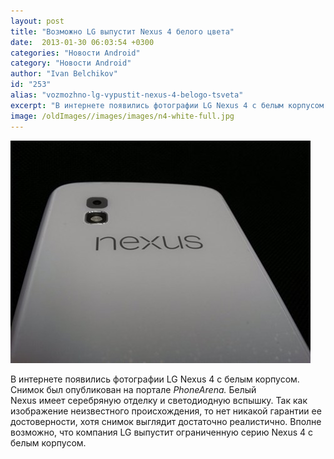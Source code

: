 ```yaml
---
layout: post
title: "Возможно LG выпустит Nexus 4 белого цвета"
date:  2013-01-30 06:03:54 +0300
categories: "Новости Android"
category: "Новости Android"
author: "Ivan Belchikov"
id: "253"
alias: "vozmozhno-lg-vypustit-nexus-4-belogo-tsveta"
excerpt: "В интернете появились фотографии LG Nexus 4 с белым корпусом. Снимок был опубликован на портале <em>PhoneArena. </em>Белый Nexus имеет серебряную отделку и светодиодную вспышку. Так как изображение неизвестного происхождения, то нет никакой гарантии ее достоверности, хотя снимок выглядит достаточно реалистично. Вполне возможно, что компания LG выпустит ограниченную серию Nexus 4 с белым корпусом."
image: /oldImages//images/images/n4-white-full.jpg
---
```

<img  src="/oldImages/images/images/n4-white-full.jpg" alt="Android Центральной" >

В интернете появились фотографии LG Nexus 4 с белым корпусом. Снимок был опубликован на портале <em>PhoneArena. </em>Белый Nexus имеет серебряную отделку и светодиодную вспышку. Так как изображение неизвестного происхождения, то нет никакой гарантии ее достоверности, хотя снимок выглядит достаточно реалистично. Вполне возможно, что компания LG выпустит ограниченную серию Nexus 4 с белым корпусом.
